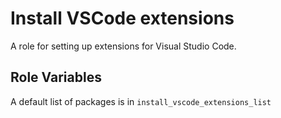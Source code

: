 Install VSCode extensions
=========

A role for setting up extensions for Visual Studio Code.

Role Variables
--------------

A default list of packages is in `install_vscode_extensions_list` 
